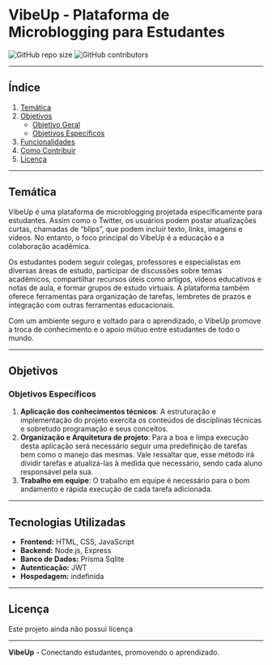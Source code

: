 # VibeUp - Plataforma de Microblogging para Estudantes

![GitHub repo size](https://img.shields.io/github/repo-size/MarcioBOMBA/Main)
![GitHub contributors](https://img.shields.io/github/contributors/MarcioBOMBA/Main)

---

## Índice
1. [Temática](#temática)
2. [Objetivos](#objetivos)
   - [Objetivo Geral](#objetivo-geral)
   - [Objetivos Específicos](#objetivos-específicos)
3. [Funcionalidades](#funcionalidades)
5. [Como Contribuir](#como-contribuir)
6. [Licença](#licença)

---

## Temática

VibeUp é uma plataforma de microblogging projetada especificamente para estudantes. Assim como o Twitter, os usuários podem postar atualizações curtas, chamadas de “blips”, que podem incluir texto, links, imagens e vídeos. No entanto, o foco principal do VibeUp é a educação e a colaboração acadêmica.

Os estudantes podem seguir colegas, professores e especialistas em diversas áreas de estudo, participar de discussões sobre temas acadêmicos, compartilhar recursos úteis como artigos, vídeos educativos e notas de aula, e formar grupos de estudo virtuais. A plataforma também oferece ferramentas para organização de tarefas, lembretes de prazos e integração com outras ferramentas educacionais.

Com um ambiente seguro e voltado para o aprendizado, o VibeUp promove a troca de conhecimento e o apoio mútuo entre estudantes de todo o mundo.

---

## Objetivos

### Objetivos Específicos

1. **Aplicação dos conhecimentos técnicos**: A estruturação e implementação do projeto exercita os conteúdos de disciplinas técnicas e sobretudo programação e seus conceitos.
2. **Organização e Arquitetura de projeto**: Para a boa e limpa execução desta aplicação será necessário seguir uma predefinição de tarefas bem como o manejo das mesmas. Vale ressaltar que, esse método irá dividir tarefas e atualizá-las à medida que necessário, sendo cada aluno responsável pela sua.
3. **Trabalho em equipe**: O trabalho em equipe é necessário para o bom andamento e rápida execução de cada tarefa adicionada.

---

## Tecnologias Utilizadas

- **Frontend:** HTML, CSS, JavaScript
- **Backend:** Node.js, Express
- **Banco de Dados:** Prisma Sqlite
- **Autenticação:** JWT
- **Hospedagem:** indefinida

---

## Licença

Este projeto ainda não possui licença

---

**VibeUp** - Conectando estudantes, promovendo o aprendizado.